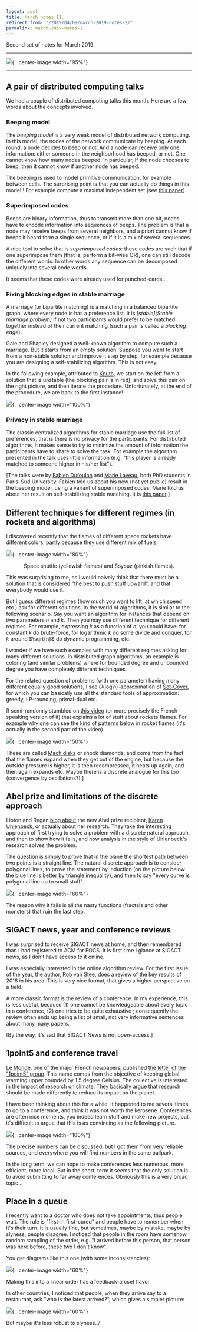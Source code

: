 ```yaml
---
layout: post
title: March notes II.
redirect_from: "/2019/04/09/march-2019-notes-2/"
permalink: march-2019-notes-2
---
```


Second set of notes for March 2019.

--- 

![](../assets/pivoines.png){: .center-image width="95%"}

---


## A pair of distributed computing talks 

We had a couple of distributed computing talks this month. Here are a few words 
about the concepts involved.  

### Beeping model
The *beeping model* is a very weak model of distributed network computing.
In this model, the nodes of the network communicate by beeping. 
At each round, a node decides to beep or not. 
And a node can receive only one information: either someone in the neighborhood 
has beeped, or not. 
One cannot know how many nodes beeped. 
In particular, if the node chooses	 to beep, then it cannot know if another node 
has beeped.

The beeping is used to model primitive communication, for example between cells.
The surprising point is that you can actually do things in this model !
For example compute a maximal independent set 
(see [this paper](http://www.cs.tau.ac.il/~afek/MISdisc.pdf)).

### Superimposed codes 

Beeps are binary information, thus to transmit more than one bit, nodes have to 
encode information into sequences of beeps. 
The problem is that a node may receive beeps from several neighbors, and a 
priori cannot know if beeps it heard form a single sequence, or if it is a 
mix of several sequences. 

A nice tool to solve that is *superimposed codes*: these codes are such that if one superimpose 
them (that is, perform a bit-wise OR), one can still decode the different words. 
In other words any sequence can be decomposed uniquely into several code words.

It seems that these codes were already used for punched-cards...

### Fixing blocking edges in stable marriage

A marriage (or bipartite matching) is a matching in a balanced 
bipartite graph, where every node is has a preference list. 
It is *[stable](Stable marriage problem)* if not two participants would prefer to 
be matched together instead of their current matching (such a pair is called a 
*blocking edge*). 

Gale and Shapley designed a well-known algorithm to compute such a marriage. 
But it starts from an empty solution. Suppose you want to start from a non-stable
solution and improve it step by step, for example because you are designing a
self-stabilizing algorithm. This is not easy. 

In the following example, 
attributed to [Knuth](https://en.wikipedia.org/wiki/Donald_Knuth), 
we start on the left from 
a solution that is unstable (the blocking pair is in red), and solve this pair 
on the right picture, and then iterate the procedure. Unfortunately, at the end 
of the procedure, we are back to the first instance!

![](../assets/mariages.png){: .center-image width="100%"}


### Privacy in stable marriage

The classic centralized algorithms for stable marriage use the full list of 
preferences, that is there is no privacy for the participants. 
For distributed algorithms, it makes sense to try to minimize the amount of 
information the participants have to share to solve the task.
For example the algorithm presented in the talk uses little information 
(e.g. "this player is already
matched to someone higher in his/her list").

[The talks were by 
[Fabien Dufoulon](https://sites.google.com/view/dufoulon/accueil) and 
[Marie Laveau](https://www.lri.fr/~laveau/), 
both PhD students in Paris-Sud University.
Fabien told us about his new (not yet public) result in the beeping model, 
using a variant of superimposed codes. 
Marie told us about her result on self-stabilizing 
stable matching. 
It is [this paper](https://hal.archives-ouvertes.fr/hal-01576055/document).]


## Different techniques for different regimes (in rockets and algorithms)

I discovered recently that the flames of different space rockets have different 
colors, partly because they use different mix of fuels.

![](../assets/rockets.png){: .center-image width="80%"}
<p align="center">Space shuttle (yellowish flames) and Soyouz (pinkish flames).</p>

This was surprising to me, as I would naively think that there must be a solution 
that is considered "the best to push stuff upward", and that everybody would use it.

But I guess different regimes (how much you want to lift, at which speed etc.) 
ask for different solutions. 
In the world of algorithms, it is similar to the following scenario.
Say you want an algorithm for instances that depend on two parameters $n$ and 
$k$. Then you may use different technique for different regimes. 
For example, expressing $k$ as a function of $n$, you could have: for constant 
$k$ do brute-force, for logarithmic $k$ do some divide and conquer, for 
$k$ around $\sqrt{n}$ do dynamic programming, etc.

I wonder if we have such examples with many different regimes asking for many 
different solutions. 
In distributed graph algorithms, an example is coloring 
(and similar problems) where for 
bounded degree and unbounded degree you have completely different techniques. 

For the related question of problems (with one parameter) having many different 
equally good solutions, I see $O(\log n)$-approximation of 
[Set-Cover](https://en.wikipedia.org/wiki/Set_cover_problem), for which you can 
basically use all the standard tools of approximation: greedy, LP-rounding, 
primal-dual etc.

[I semi-randomly stumbled on 
[this video](https://www.youtube.com/watch?v=EO_gwxon764) (or more precisely 
the French-speaking version of it) that explains a lot of stuff about rockets 
flames. 
For example why one can see the kind of patterns below in rocket flames 
(it's actually in the second part of the video).

![](../assets/shock-diamonds.png){: .center-image width="50%"}

These are called [Mach disks](https://en.wikipedia.org/wiki/Shock_diamond) or 
shock diamonds, and come from the fact that the flames expand when they get 
out of the engine, but because the outside pressure is higher, it is then 
recompressed, it heats up again, and then again 
expands etc. Maybe there is a discrete analogue for this too (convergence by 
oscillations?).]


## Abel prize and limitations of the discrete approach

Lipton and Regan 
[blog about](https://rjlipton.wordpress.com/2019/03/21/the-shortest-path-to-the-abel-prize/) 
the new Abel prize recipient, 
[Karen Uhlenbeck](https://en.wikipedia.org/wiki/Karen_Uhlenbeck), or actually about
her research. They take the interesting approach of first trying to solve a 
problem with a discrete natural approach, and then to show how it fails, and how 
analysis in the style of Uhlenbeck's research solves the problem. 

The question is simply to prove that in the plane the shortest path between two 
points is a straight line. The natural discrete approach is to consider 
polygonal lines, to prove the statement by induction (on the picture below the 
blue line is better by triangle inequality), and then to say "every curve is 
polygonal line up to small stuff". 

![](../assets/uhlenbeck.png){: .center-image width="60%"}

The reason why it fails is all the nasty functions (fractals and other monsters) 
that ruin the last step.

## SIGACT news, year and conference reviews

I was surprised to receive SIGACT news at home, and then remembered than I had 
registered to ACM for FOCS. It is first time I glance at SIGACT news, as I don't
have access to it online. 

I was especially interested in the online algorithm review. 
For the first issue of the year, the author, 
[Rob van Stee](https://www.uni-siegen.de/fb6/aan/optimierung/mitarbeiter/vanstee/?lang=d), 
does a review of the key results of 2018 in his area. 
This is very nice format, that gives a higher perspective on a field. 

A more classic format is the review of a conference. In my experience, this is 
less useful, because (1) one cannot be knowledgeable about every topic in a 
conference, (2) one tries to be quite exhaustive ; consequently 
the review often ends up being a list of small, not very informative
sentences about many many papers.

[By the way, it's sad that SIGACT News is not open-access.]

## 1point5 and conference travel

[Le Monde](https://en.wikipedia.org/wiki/Le_Monde), one of the major French 
newpapers, published 
[the letter of the "1point5" group](https://labos1point5.org/). 
This name comes from the objective of keeping global warming
upper bounded by 1.5 degree Celsius. The collective is interested in the impact of 
research on climate. They basically argue that research should be made 
differently to reduce its impact on the planet. 

I have been thinking about this for a while. 
It happened to me several times to go 
to a conference, and think it was not worth the kerosene. 
Conferences are often nice moments, you indeed learn stuff and make new projects,
but it's difficult to argue that this is as convincing as the following picture.

![](../assets/histogram-CO2.png){: .center-image width="100%"}

The precise numbers can be discussed, but I got them from very reliable sources,
and everywhere you will find numbers in the same ballpark.  

In the long term, we can hope to make conferences less numerous, more efficient, 
more local. But in the short, term it seems that the only solution is to avoid 
submitting to far away conferences. Obviously this is a very broad topic...

## Place in a queue

I recently went to a doctor who does not take appointments, thus people wait. 
The rule is "first-in first-cured" and people have to remember when it's their 
turn.
It is usually fine, but sometimes, maybe by mistake, maybe by slyness, people 
disagree. 
I noticed that people in the room have somehow random sampling of the 
order, e.g. "I arrived before this person, that person was here before, these two 
I don't know". 

You get diagrams like this one (with some inconsistencies): 

![](../assets/queue-1.png){: .center-image width="60%"}

Making this into a linear order has a feedback-arcset flavor.

In other countries, I noticed that people, when they arrive say to a restaurant,
ask "who is the latest arrived?", which gives a simpler picture:

![](../assets/queue-2.png){: .center-image width="60%"}

But maybe it's less robust to slyness..?


